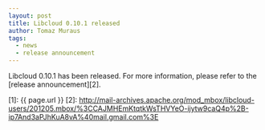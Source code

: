 ```yaml
---
layout: post
title: Libcloud 0.10.1 released
author: Tomaz Muraus
tags:
  - news
  - release announcement
---
```


Libcloud 0.10.1 has been released. For more information, please refer to
the [release announcement][2].

[1]: {{ page.url }}
[2]: http://mail-archives.apache.org/mod_mbox/libcloud-users/201205.mbox/%3CCAJMHEmKtqtkWsTHVYeO-ijytw9caQ4p%2B-ip7And3aPJhKuA8vA%40mail.gmail.com%3E
